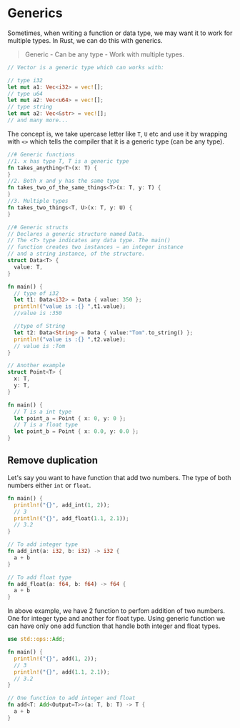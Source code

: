 # Generics

Sometimes, when writing a function or data type, we may want it to work for multiple types. In Rust, we can do this with generics.

> Generic - Can be any type - Work with multiple types.

```rs
// Vector is a generic type which can works with:

// type i32
let mut a1: Vec<i32> = vec![];
// type u64
let mut a2: Vec<u64> = vec![];
// type string
let mut a2: Vec<&str> = vec![];
// and many more...
```

The concept is, we take upercase letter like `T`, `U` etc and use it by wrapping with `<>` which tells the compiler that it is a generic type (can be any type).

```rs
//# Generic functions
//1. x has type T, T is a generic type
fn takes_anything<T>(x: T) {
}
//2. Both x and y has the same type
fn takes_two_of_the_same_things<T>(x: T, y: T) {
}
//3. Multiple types
fn takes_two_things<T, U>(x: T, y: U) {
}
```

```rs
//# Generic structs
// Declares a generic structure named Data.
// The <T> type indicates any data type. The main()
// function creates two instances − an integer instance
// and a string instance, of the structure.
struct Data<T> {
  value: T,
}

fn main() {
  // type of i32
  let t1: Data<i32> = Data { value: 350 };
  println!("value is :{} ",t1.value);
  //value is :350

  //type of String
  let t2: Data<String> = Data { value:"Tom".to_string() };
  println!("value is :{} ",t2.value);
  // value is :Tom
}

// Another example
struct Point<T> {
  x: T,
  y: T,
}

fn main() {
  // T is a int type
  let point_a = Point { x: 0, y: 0 };
  // T is a float type
  let point_b = Point { x: 0.0, y: 0.0 };
}
```

## Remove duplication

Let's say you want to have function that add two numbers. The type of both numbers either `int` or `float`.

```rs
fn main() {
  println!("{}", add_int(1, 2));
  // 3
  println!("{}", add_float(1.1, 2.1));
  // 3.2
}

// To add integer type
fn add_int(a: i32, b: i32) -> i32 {
  a + b
}

// To add float type
fn add_float(a: f64, b: f64) -> f64 {
  a + b
}
```

In above example, we have 2 function to perfom addition of two numbers. One for integer type and another for float type. Using generic function we can have only one add function that handle both integer and float types.

```rs
use std::ops::Add;

fn main() {
  println!("{}", add(1, 2));
  // 3
  println!("{}", add(1.1, 2.1));
  // 3.2
}

// One function to add integer and float
fn add<T: Add<Output=T>>(a: T, b: T) -> T {
  a + b
}
```

